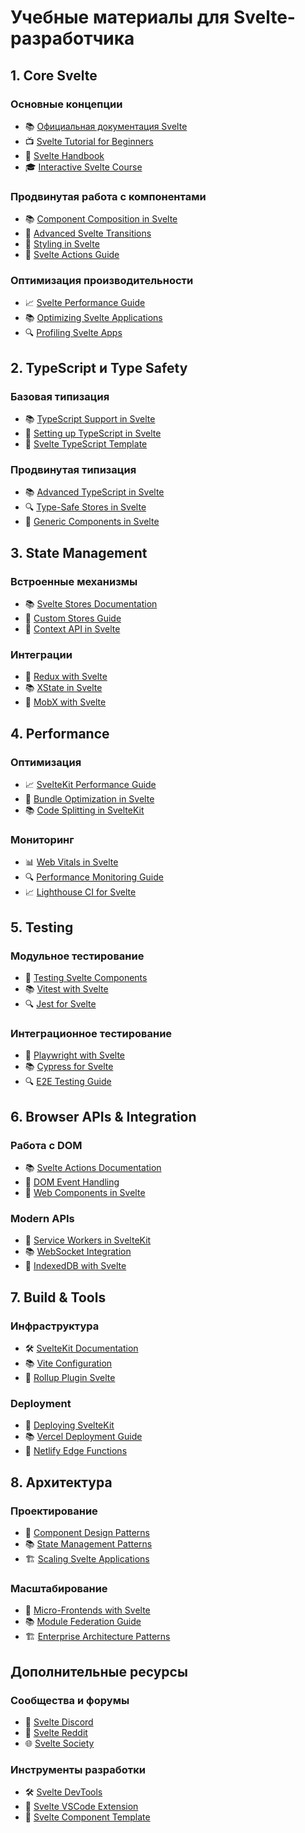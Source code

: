 # Учебные материалы для Svelte-разработчика

## 1. Core Svelte

### Основные концепции
- 📚 [Официальная документация Svelte](https://svelte.dev/docs)
- 📺 [Svelte Tutorial for Beginners](https://www.youtube.com/watch?v=zojEMeQGGHs)
- 📖 [Svelte Handbook](https://www.freecodecamp.org/news/the-svelte-handbook/)
- 🎓 [Interactive Svelte Course](https://svelte.dev/tutorial)

### Продвинутая работа с компонентами
- 📚 [Component Composition in Svelte](https://svelte.dev/tutorial/composition)
- 📖 [Advanced Svelte Transitions](https://svelte.dev/tutorial/transition)
- 📝 [Styling in Svelte](https://css-tricks.com/what-i-like-about-writing-styles-with-svelte/)
- 🔧 [Svelte Actions Guide](https://svelte.dev/tutorial/actions)

### Оптимизация производительности
- 📈 [Svelte Performance Guide](https://github.com/sveltejs/svelte/wiki/Performance)
- 📚 [Optimizing Svelte Applications](https://www.sveltelab.dev/blog/optimizing-svelte-applications)
- 🔍 [Profiling Svelte Apps](https://dev.to/this-is-learning/profiling-svelte-apps-2pc1)

## 2. TypeScript и Type Safety

### Базовая типизация
- 📚 [TypeScript Support in Svelte](https://svelte.dev/docs#typescript)
- 🔧 [Setting up TypeScript in Svelte](https://dev.to/mhaecker/use-typescript-with-svelte-what-changed-with-svelte-v3-52h1)
- 📖 [Svelte TypeScript Template](https://github.com/sveltejs/template-typescript)

### Продвинутая типизация
- 📚 [Advanced TypeScript in Svelte](https://kit.svelte.dev/docs/types)
- 🔍 [Type-Safe Stores in Svelte](https://runthatline.com/type-safe-svelte-stores/)
- 📝 [Generic Components in Svelte](https://www.okupter.com/blog/typescript-generics-in-svelte)

## 3. State Management

### Встроенные механизмы
- 📚 [Svelte Stores Documentation](https://svelte.dev/tutorial/writable-stores)
- 📖 [Custom Stores Guide](https://dev.to/joshnuss/creating-a-custom-svelte-store-mdn)
- 🔧 [Context API in Svelte](https://svelte.dev/tutorial/context-api)

### Интеграции
- 🔗 [Redux with Svelte](https://github.com/russbiggs/svelte-redux-toolkit)
- 📚 [XState in Svelte](https://xstate.js.org/docs/recipes/svelte.html)
- 🔧 [MobX with Svelte](https://dev.to/wonism/using-mobx-with-svelte-3l0c)

## 4. Performance

### Оптимизация
- 📈 [SvelteKit Performance Guide](https://kit.svelte.dev/docs/performance)
- 🔧 [Bundle Optimization in Svelte](https://github.com/sveltejs/vite-plugin-svelte/blob/main/docs/config.md)
- 📚 [Code Splitting in SvelteKit](https://kit.svelte.dev/docs/modules)

### Мониторинг
- 📊 [Web Vitals in Svelte](https://web.dev/vitals/)
- 🔍 [Performance Monitoring Guide](https://developer.chrome.com/docs/devtools/performance/)
- 📈 [Lighthouse CI for Svelte](https://web.dev/lighthouse-ci/)

## 5. Testing

### Модульное тестирование
- 🧪 [Testing Svelte Components](https://testing-library.com/docs/svelte-testing-library/intro/)
- 📚 [Vitest with Svelte](https://vitest.dev/guide/#testing-svelte)
- 🔍 [Jest for Svelte](https://jestjs.io/docs/tutorial-react#dom-testing)

### Интеграционное тестирование
- 🧪 [Playwright with Svelte](https://playwright.dev/docs/intro)
- 📚 [Cypress for Svelte](https://docs.cypress.io/guides/component-testing/svelte/overview)
- 🔍 [E2E Testing Guide](https://kit.svelte.dev/docs/testing)

## 6. Browser APIs & Integration

### Работа с DOM
- 📚 [Svelte Actions Documentation](https://svelte.dev/tutorial/actions)
- 🔧 [DOM Event Handling](https://svelte.dev/tutorial/dom-events)
- 📖 [Web Components in Svelte](https://dev.to/silvio/how-to-create-a-web-components-in-svelte-2g4j)

### Modern APIs
- 🔌 [Service Workers in SvelteKit](https://kit.svelte.dev/docs/service-workers)
- 📚 [WebSocket Integration](https://developer.mozilla.org/en-US/docs/Web/API/WebSocket)
- 🔧 [IndexedDB with Svelte](https://developer.mozilla.org/en-US/docs/Web/API/IndexedDB_API)

## 7. Build & Tools

### Инфраструктура
- 🛠️ [SvelteKit Documentation](https://kit.svelte.dev/docs/introduction)
- 📚 [Vite Configuration](https://vitejs.dev/config/)
- 🔧 [Rollup Plugin Svelte](https://github.com/sveltejs/rollup-plugin-svelte)

### Deployment
- 🚀 [Deploying SvelteKit](https://kit.svelte.dev/docs/adapters)
- 📚 [Vercel Deployment Guide](https://vercel.com/guides/deploying-svelte-with-vercel)
- 🔧 [Netlify Edge Functions](https://docs.netlify.com/edge-functions/overview/)

## 8. Архитектура

### Проектирование
- 📐 [Component Design Patterns](https://levelup.gitconnected.com/design-patterns-in-svelte-c7c5a5f603ab)
- 📚 [State Management Patterns](https://www.youtube.com/watch?v=Qem1z0DwUqE)
- 🏗️ [Scaling Svelte Applications](https://dev.to/joshnuss/scaling-svelte-applications-4mh4)

### Масштабирование
- 🔄 [Micro-Frontends with Svelte](https://dev.to/joshnuss/micro-frontends-with-svelte-3e42)
- 📚 [Module Federation Guide](https://www.youtube.com/watch?v=s_Fs4AXsTnA)
- 🏗️ [Enterprise Architecture Patterns](https://blog.logrocket.com/architectural-patterns-for-building-scalable-apps-svelte/)

## Дополнительные ресурсы

### Сообщества и форумы
- 💬 [Svelte Discord](https://discord.com/invite/svelte)
- 📝 [Svelte Reddit](https://www.reddit.com/r/sveltejs/)
- 🌐 [Svelte Society](https://sveltesociety.dev/)

### Инструменты разработки
- 🛠️ [Svelte DevTools](https://github.com/sveltejs/svelte-devtools)
- 📝 [Svelte VSCode Extension](https://marketplace.visualstudio.com/items?itemName=svelte.svelte-vscode)
- 🎨 [Svelte Component Template](https://github.com/sveltejs/component-template)
